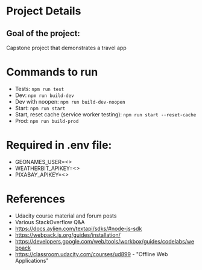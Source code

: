 # Project Details

## Goal of the project:
Capstone project that demonstrates a travel app

# Commands to run
* Tests: `npm run test`
* Dev: `npm run build-dev`
* Dev with noopen: `npm run build-dev-noopen`
* Start: `npm run start`
* Start, reset cache (service worker testing): `npm run start --reset-cache`
* Prod: `npm run build-prod`

# Required in .env file:
* GEONAMES_USER=<>
* WEATHERBIT_APIKEY=<>
* PIXABAY_APIKEY=<>

# References
* Udacity course material and forum posts
* Various StackOverflow Q&A
* https://docs.aylien.com/textapi/sdks/#node-js-sdk
* https://webpack.js.org/guides/installation/
* https://developers.google.com/web/tools/workbox/guides/codelabs/webpack
* https://classroom.udacity.com/courses/ud899 - "Offline Web Applications"